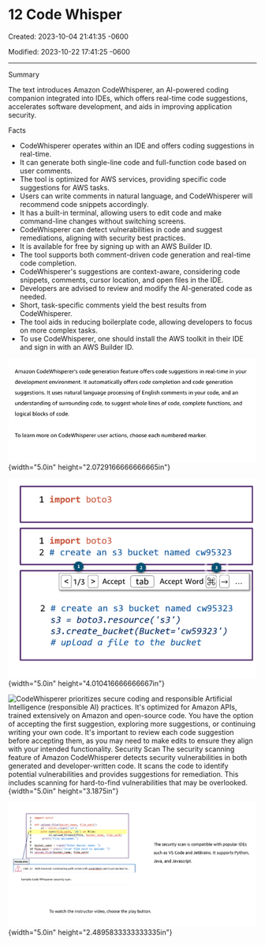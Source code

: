 # 12 Code Whisper

Created: 2023-10-04 21:41:35 -0600

Modified: 2023-10-22 17:41:25 -0600

---

Summary

The text introduces Amazon CodeWhisperer, an AI-powered coding companion integrated into IDEs, which offers real-time code suggestions, accelerates software development, and aids in improving application security.

Facts

- CodeWhisperer operates within an IDE and offers coding suggestions in real-time.
- It can generate both single-line code and full-function code based on user comments.
- The tool is optimized for AWS services, providing specific code suggestions for AWS tasks.
- Users can write comments in natural language, and CodeWhisperer will recommend code snippets accordingly.
- It has a built-in terminal, allowing users to edit code and make command-line changes without switching screens.
- CodeWhisperer can detect vulnerabilities in code and suggest remediations, aligning with security best practices.
- It is available for free by signing up with an AWS Builder ID.
- The tool supports both comment-driven code generation and real-time code completion.
- CodeWhisperer's suggestions are context-aware, considering code snippets, comments, cursor location, and open files in the IDE.
- Developers are advised to review and modify the AI-generated code as needed.
- Short, task-specific comments yield the best results from CodeWhisperer.
- The tool aids in reducing boilerplate code, allowing developers to focus on more complex tasks.
- To use CodeWhisperer, one should install the AWS toolkit in their IDE and sign in with an AWS Builder ID.





![Amazon CodeWhisperer's code generation feature offers code suggestions in real-time in your development environment. It automatically offers code completion and code generation suggestions. It uses natural language processing of English comments in your code, and an understanding of surrounding code, to suggest whole lines of code, complete functions, and logical blocks of code. To learn more on CodeWhisperer user actions, choose each numbered marker. ](../../../media/AWS-DevOps-Module-3-12-Code-Whisper-image1.png){width="5.0in" height="2.0729166666666665in"}



![1 import bot03 1 import bot03 2 # create an s3 bucket named cw95323 < 1/3 > Accept tab Accept Word -i 2 # create an s3 bucket named cw95323 s3 = bot03.resource( 's3') s3. create_bucket(Bucket= 'cw59323 ' ) # upload a file to the bucket ](../../../media/AWS-DevOps-Module-3-12-Code-Whisper-image2.png){width="5.0in" height="4.010416666666667in"}



![CodeWhisperer prioritizes secure coding and responsible Artificial Intelligence (responsible Al) practices. It's optimized for Amazon APIs, trained extensively on Amazon and open-source code. You have the option of accepting the first suggestion, exploring more suggestions, or continuing writing your own code. It's important to review each code suggestion before accepting them, as you may need to make edits to ensure they align with your intended functionality. Security Scan The security scanning feature of Amazon CodeWhisperer detects security vulnerabilities in both generated and developer-written code. It scans the code to identify potential vulnerabilities and provides suggestions for remediation. This includes scanning for hard-to-find vulnerabilities that may be overlooked. ](../../../media/AWS-DevOps-Module-3-12-Code-Whisper-image3.png){width="5.0in" height="3.1875in"}



![10 11 PROBLEMS in port bOt03 3 def file_patn) : 3 bot03.client('s3') with 'rtm') as file: uploaded. bucket_name bucket nane: file path file path to upload: ") file_pavh) file---path) The security scan is compatible with popular IDES such as VS Code and JetBrains. It supports Python, Java, and Javascript. CWE-22 --- Path traversal: Constructing path names with unsanitized user input can lead to. Sample Code Whisperer security scan. To watch the instructor video, choose the play button. ](../../../media/AWS-DevOps-Module-3-12-Code-Whisper-image4.png){width="5.0in" height="2.4895833333333335in"}






